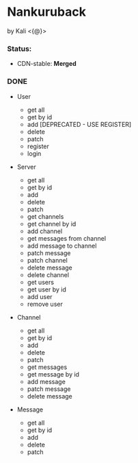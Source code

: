 # Nankuruback
by Kali <{@}>

### Status:
- CDN-stable: **Merged**

### DONE
- User
    - get all
    - get by id
    - add [DEPRECATED - USE REGISTER]
    - delete
    - patch
    - register
    - login

- Server
    - get all
    - get by id
    - add 
    - delete 
    - patch 
    - get channels
    - get channel by id
    - add channel
    - get messages from channel
    - add message to channel
    - patch message
    - patch channel
    - delete message
    - delete channel
    - get users
    - get user by id
    - add user
    - remove user

- Channel
    - get all
    - get by id
    - add
    - delete
    - patch
    - get messages
    - get message by id
    - add message
    - patch message
    - delete message

- Message
    - get all
    - get by id
    - add
    - delete
    - patch

